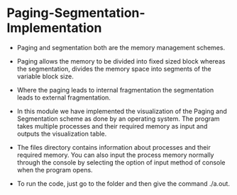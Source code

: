# Paging-Segmentation-Implementation 

- Paging and segmentation both are the memory management schemes. 

- Paging allows the memory to be divided into fixed sized block whereas the segmentation, divides the memory space into segments of the variable block size.
 
- Where the paging leads to internal fragmentation the segmentation leads to external fragmentation.

- In this module we have implemented the visualization of the Paging and Segmentation scheme as done by an operating system. The program takes multiple processes and their required memory as input and outputs the visualization table.

- The files directory contains information about processes and their required memory. You can also input the process memory normally through the console by selecting the option of input method of console when the program opens.

- To run the code, just go to the folder and then give the command ./a.out.
